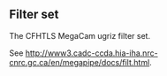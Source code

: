 ## Filter set

The CFHTLS MegaCam ugriz filter set.

See http://www3.cadc-ccda.hia-iha.nrc-cnrc.gc.ca/en/megapipe/docs/filt.html.
